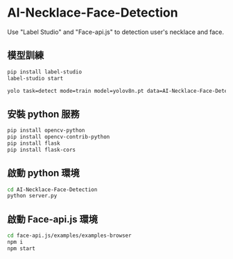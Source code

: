 # AI-Necklace-Face-Detection
Use "Label Studio" and "Face-api.js" to detection user's necklace and face.


## 模型訓練

``` bash
pip install label-studio
label-studio start
```

``` bash
yolo task=detect mode=train model=yolov8n.pt data=AI-Necklace-Face-Detection/data.yaml epochs=30 imgsz=580
```

## 安裝 python 服務

``` bash
pip install opencv-python
pip install opencv-contrib-python
pip install flask
pip install flask-cors
```

## 啟動 python 環境

``` bash
cd AI-Necklace-Face-Detection
python server.py
```

## 啟動 Face-api.js 環境

``` bash
cd face-api.js/examples/examples-browser
npm i
npm start
```
